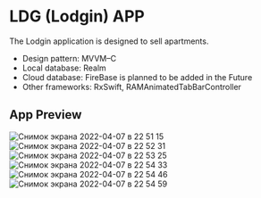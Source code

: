 # LDG (Lodgin) APP

The Lodgin application is designed to sell apartments.

+ Design pattern: MVVM–C
+ Local database: Realm
+ Cloud database: FireBase is planned to be added in the Future
+ Other frameworks: RxSwift, RAMAnimatedTabBarController

## App Preview
![Снимок экрана 2022-04-07 в 22 51 15](https://user-images.githubusercontent.com/92751604/162286776-5908379e-d132-4a56-a62e-1fdf9c53b867.jpg)
![Снимок экрана 2022-04-07 в 22 52 31](https://user-images.githubusercontent.com/92751604/162286785-cb0a06eb-d2ef-4b95-a2c8-b8e6ad68f60c.jpg)
![Снимок экрана 2022-04-07 в 22 53 25](https://user-images.githubusercontent.com/92751604/162286795-3dd1d351-62c2-4f34-af77-f91949f2d087.jpg)
![Снимок экрана 2022-04-07 в 22 54 33](https://user-images.githubusercontent.com/92751604/162286962-e14b1b11-b3d9-40e0-81ab-b886492ea6e6.jpg)
![Снимок экрана 2022-04-07 в 22 54 46](https://user-images.githubusercontent.com/92751604/162286818-3109c78a-959a-472e-9d81-e11d3aab83de.jpg)
![Снимок экрана 2022-04-07 в 22 54 59](https://user-images.githubusercontent.com/92751604/162286834-ecf4fb19-edf6-4f90-acd3-069cce7071c1.jpg)

